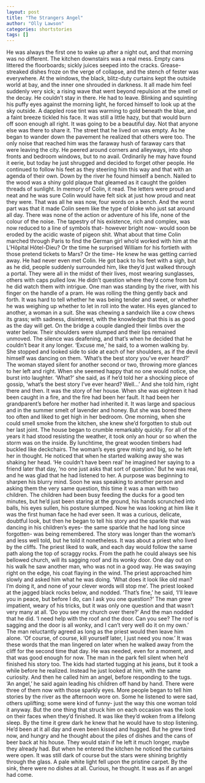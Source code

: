 ```yaml
---
layout: post
title: "The Strangers Angel"
author: "Olly Lawson"
categories: shortstories
tags: []
---
```


  He was always the first one to wake up after a night out, and that morning was no different.
	The kitchen downstairs was a real mess. Empty cans littered the floorboards; sickly juices seeped into the cracks. Grease-streaked dishes froze on the verge of collapse, and the stench of fester was everywhere. At the windows, the black, blitz-duty curtains kept the outside world at bay, and the inner one shrouded in darkness.
	It all made him feel suddenly very sick; a rising wave that went beyond repulsion at the smell or the decay. He couldn’t stay in there. He had to leave.
	Blinking and squinting his puffy eyes against the morning light, he forced himself to look up at the sky outside. A dappled rose tint was warming to gold beneath the blue, and a faint breeze tickled his face. It was still a little hazy, but that would burn off soon enough all right. It was going to be a beautiful day.
	Not that anyone else was there to share it.
	The street that he lived on was empty. As he began to wander down the pavement he realized that others were too. The only noise that reached him was the faraway hush of faraway cars that were leaving the city. He peered around corners and alleyways, into shop fronts and bedroom windows, but to no avail. Ordinarily he may have found it eerie, but today he just shrugged and decided to forget other people. He continued to follow his feet as they steering him this way and that with an agenda of their own.
	Down by the river he found himself a bench. Nailed to the wood was a shiny gold plaque that gleamed as it caught the golden threads of sunlight. In memory of Colin, it read. The letters were proud and neat and he was sure Colin would have felt sick at just how proud and neat they were. That was all he was now, four words on a bench. And the worst part was that it made Colin seem like the type of bloke who just sat around all day. There was none of the action or adventure of his life, none of the colour of the noise. The tapestry of his existence, rich and complex, was now reduced to a line of symbols that- however bright now- would soon be eroded by the acidic waste of pigeon shit. What about that time Colin marched through Paris to find the German girl who’d worked with him at the L’Hôpital Hôtel-Dieu? Or the time he surprised William for his fortieth with those pretend tickets to Mars? Or the time-
	He knew he was getting carried away. He had never even met Colin.
	He got back to his feet with a sigh, but as he did, people suddenly surrounded him, like they’d just walked through a portal. They were all in the midst of their lives, most wearing sunglasses, others with caps pulled low. He didn’t question where they’d come from but he did watch them with intrigue. One man was standing by the river, with his finger on the handle of a pram. He was rolling the thing gently back and forth. It was hard to tell whether he was being tender and sweet, or whether he was weighing up whether to let in roll into the water.
	His eyes glanced to another, a woman in a suit. She was chewing a sandwich like a cow chews its grass; with sadness, disinterest, with the knowledge that this is as good as the day will get.
	On the bridge a couple dangled their limbs over the water below. Their shoulders were slumped and their lips remained unmoved. The silence was deafening, and that’s when he decided that he couldn’t bear it any longer.
	‘Excuse me,’ he said, to a women walking by. She stopped and looked side to side at each of her shoulders, as if the devil himself was dancing on them.
	‘What’s the best story you’ve ever heard?’
	The woman stayed silent for another second or two, throwing more glances to her left and right. When she seemed happy that no one would notice, she burst into laughter. ‘What?’ she said, as if he’d told her a shocking piece of gossip, ‘what’s the best story I’ve ever heard? Well…’
	And she told him, right there and then. It was the story of her house. When she was eighteen it had been caught in a fire, and the fire had been her fault. It had been her grandparent’s before her mother had inherited it. It was large and spacious and in the summer smelt of lavender and honey. But she was bored there too often and liked to get high in her bedroom. One morning, when she could smell smoke from the kitchen, she knew she’d forgotten to stub out her last joint. The house began to crumble remarkably quickly. For all of the years it had stood resisting the weather, it took only an hour or so when the storm was on the inside. By lunchtime, the great wooden timbers had buckled like deckchairs.
	The woman’s eyes grew misty and big, so he left her in thought. He noticed that when he started walking away she was shaking her head. ‘He couldn’t have been real’ he imagined her saying to a friend later that day, ‘no one just asks that sort of question.’ But he was real, and he was glad that he had listened to her. A purpose was beginning to sharpen his blurry mind.
	Soon he was speaking to another person and asking them the very same question, this time it was a man with two children. The children had been busy feeding the ducks for a good ten minutes, but he’d just been staring at the ground, his hands scrunched into balls, his eyes sullen, his posture slumped. Now he was looking at him like it was the first human face he had ever seen. It was a curious, delicate, doubtful look, but then he began to tell his story and the sparkle that was dancing in his children’s eyes- the same sparkle that he had long since forgotten- was being remembered.
	The story was longer than the woman’s and less well told, but he told it nonetheless. It was about a priest who lived by the cliffs. The priest liked to walk, and each day would follow the same path along the top of scraggy rocks. From the path he could always see his bellowed church, will its sagging roof and its wonky door. One day out on his walk he saw another man, who was not in a good way. He was swaying right on the edge, his coat flaying in the wind. The priest approached him slowly and asked him what he was doing. ‘What does it look like old man? I’m doing it, and none of your clever words will stop me’. The priest looked at the jagged black rocks below, and nodded. ‘That’s fine,’ he said, ‘I’ll leave you in peace, but before I do, can I ask you one question?’ The man grew impatient, weary of his tricks, but it was only one question and that wasn’t very many at all. ‘Do you see my church over there?’ And the man nodded that he did. ‘I need help with the roof and the door. Can you see? The roof is sagging and the door is all wonky, and I can’t very well do it on my own.’ The man reluctantly agreed as long as the priest would then leave him alone. ‘Of course, of course, kill yourself later, I just need you now.’ It was these words that the man lingered on later when he walked away from the cliff for the second time that day. He was needed, even for a moment, and that was good enough for now.
	The man in the park fell silent when he’d finished his story too. The kids had started tugging at his jeans, but it took a while before he realized. Instead he just looked at him, with the same curiosity. And then he called him an angel, before responding to the tugs. ‘An angel,’ he said again leading his children off hand by hand. There were three of them now with those sparkly eyes.
	More people began to tell him stories by the river as the afternoon wore on. Some he listened to were sad, others uplifting; some were kind of funny- just the way this one woman told it anyway. But the one thing that struck him on each occasion was the look on their faces when they’d finished. It was like they’d woken from a lifelong sleep.
	By the time it grew dark he knew that he would have to stop listening. He’d been at it all day and even been kissed and hugged. But he grew tired now, and hungry and he thought about the piles of dishes and the cans of beer back at his house. They would stain if he left it much longer, maybe they already had.
	But when he entered the kitchen he noticed the curtains were open. It was still dark of course but the stars were shining brightly through the glass. A pale white light fell upon the pristine carpet. By the sink, there were no dishes at all. Curious, he thought. It was as if an angel had come.
